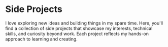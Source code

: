 # Side Projects

I love exploring new ideas and building things in my spare time. Here, you'll find a collection of side projects that showcase my interests, technical skills, and curiosity beyond work. Each project reflects my hands-on approach to learning and creating.
